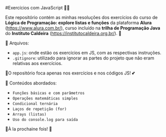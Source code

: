 #Exercícios com JavaScript 👩‍🏫


Este repositório contém as minhas resoluções dos exercícios do curso de __Lógica de Programação: explore listas e funções__ da plataforma __Alura__ (https://www.alura.com.br/), curso incluído na __trilha de Programação Java__ do __Instituto Caldeira__ (https://institutocaldeira.org.br/). 🐧


📁 Arquivos:

- `app.js`: onde estão os exercícios em JS, com as respectivas instruções.
- `.gitignore`: utilizado para ignorar as partes do projeto que não eram relativas aos exercícios.


🫸O repositório foca apenas nos exercícios e nos códigos JS! 💕


🤩 Conteúdos abordados:

- `Funções básicas e com parâmetros`
- `Operações matemáticas simples`
- `Condicional ternária`
- `Laços de repetição (for)`
- `Arrays (listas)`
- `Uso do console.log para saída`



🌟À la prochaine fois! 🦋
